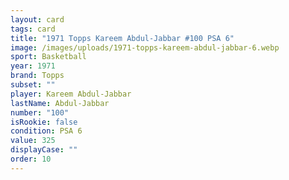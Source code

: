 ```yaml
---
layout: card
tags: card
title: "1971 Topps Kareem Abdul-Jabbar #100 PSA 6"
image: /images/uploads/1971-topps-kareem-abdul-jabbar-6.webp
sport: Basketball
year: 1971
brand: Topps
subset: ""
player: Kareem Abdul-Jabbar
lastName: Abdul-Jabbar
number: "100"
isRookie: false
condition: PSA 6
value: 325
displayCase: ""
order: 10
---
```


